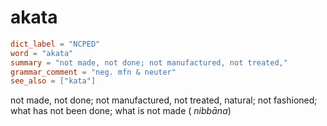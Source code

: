 # akata

``` toml
dict_label = "NCPED"
word = "akata"
summary = "not made, not done; not manufactured, not treated,"
grammar_comment = "neg. mfn & neuter"
see_also = ["kata"]
```

not made, not done; not manufactured, not treated, natural; not fashioned; what has not been done; what is not made ( *nibbāna*)

